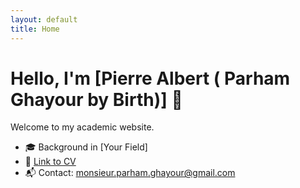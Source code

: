 ```yaml
---
layout: default
title: Home
---
```


# Hello, I'm [Pierre Albert ( Parham Ghayour by Birth)] 👋

Welcome to my academic website.  
- 🎓 Background in [Your Field]  
- 📄 [Link to CV](CV.pdf)  
- 📬 Contact: monsieur.parham.ghayour@gmail.com  
